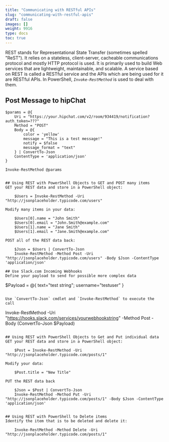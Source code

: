 ```yaml
---
title: "Communicating with RESTful APIs"
slug: "communicating-with-restful-apis"
draft: false
images: []
weight: 9916
type: docs
toc: true
---
```


REST stands for Representational State Transfer (sometimes spelled "ReST"). It relies on a stateless, client-server, cacheable communications protocol and mostly HTTP protocol is used. It is primarily used to build Web services that are lightweight, maintainable, and scalable. A service based on REST is called a RESTful service and the APIs which are being used for it are RESTful APIs. In PowerShell, *`Invoke-RestMethod`* is used to deal with them.

## Post Message to hipChat
```
$params = @{
    Uri = "https://your.hipchat.com/v2/room/934419/notification?auth_token=???"
    Method = "POST"
    Body = @{
        color = 'yellow'
        message = "This is a test message!"
        notify = $false 
        message_format = "text"
    } | ConvertTo-Json
    ContentType = 'application/json'
}

Invoke-RestMethod @params 


## Using REST with PowerShell Objects to GET and POST many items
GET your REST data and store in a PowerShell object:

    $Users = Invoke-RestMethod -Uri "http://jsonplaceholder.typicode.com/users"

Modify many items in your data:

    $Users[0].name = "John Smith"
    $Users[0].email = "John.Smith@example.com"
    $Users[1].name = "Jane Smith"
    $Users[1].email = "Jane.Smith@example.com"

POST all of the REST data back:

    $Json = $Users | ConvertTo-Json
    Invoke-RestMethod -Method Post -Uri "http://jsonplaceholder.typicode.com/users" -Body $Json -ContentType 'application/json'

## Use Slack.com Incoming Webhooks
Define your payload to send for possible more complex data

```
$Payload = @{ text="test string"; username="testuser" }
```

Use `ConvertTo-Json` cmdlet and `Invoke-RestMethod` to execute the call 

```
Invoke-RestMethod -Uri "https://hooks.slack.com/services/yourwebhookstring" -Method Post -Body (ConvertTo-Json $Payload) 
```

## Using REST with PowerShell Objects to Get and Put individual data
GET your REST data and store in a PowerShell object:

    $Post = Invoke-RestMethod -Uri "http://jsonplaceholder.typicode.com/posts/1"

Modify your data:

    $Post.title = "New Title"

PUT the REST data back

    $Json = $Post | ConvertTo-Json
    Invoke-RestMethod -Method Put -Uri "http://jsonplaceholder.typicode.com/posts/1" -Body $Json -ContentType 'application/json'


## Using REST with PowerShell to Delete items
Identify the item that is to be deleted and delete it:

    Invoke-RestMethod -Method Delete -Uri "http://jsonplaceholder.typicode.com/posts/1"

